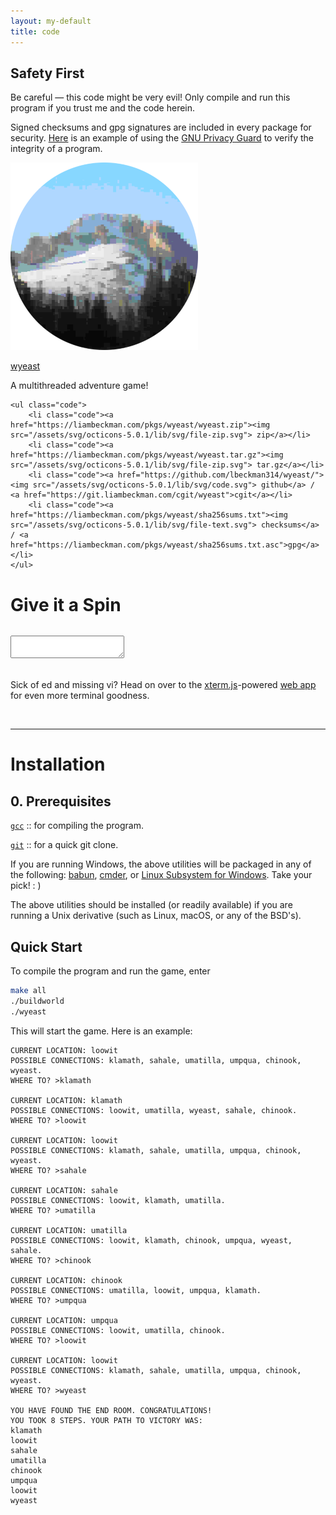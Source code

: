```yaml
---
layout: my-default
title: code
---
```


<div class="safety">
    <h2>Safety First</h2>
    <p>
        Be careful — this code might be very evil! Only compile and run this program if you trust me and the code herein.
    </p>
    <p>
        Signed checksums and gpg signatures are included in every package for security. <a href="https://voidlinux.org/download/#verifying-file-integrity-and-its-digital-signature">Here</a> is an example of using the <a href="https://www.gnupg.org/">GNU Privacy Guard</a> to verify the integrity of a program.
    </p>
</div>

<div class="container">


<div class="code-main">
    <a href="https://www.github.com/lbeckman314/wyeast"><img class="center" src="/assets/png/wyeast.png"></a>
    <div class="border-code"></div>
    <p class="center">
    <a id="title" href="https://www.github.com/lbeckman314/wyeast">wyeast</a></p>
    <p class = "code">A multithreaded adventure game!</p>

    <ul class="code">
        <li class="code"><a href="https://liambeckman.com/pkgs/wyeast/wyeast.zip"><img src="/assets/svg/octicons-5.0.1/lib/svg/file-zip.svg"> zip</a></li>
        <li class="code"><a href="https://liambeckman.com/pkgs/wyeast/wyeast.tar.gz"><img src="/assets/svg/octicons-5.0.1/lib/svg/file-zip.svg"> tar.gz</a></li>
        <li class="code"><a href="https://github.com/lbeckman314/wyeast/"><img src="/assets/svg/octicons-5.0.1/lib/svg/code.svg"> github</a> / <a href="https://git.liambeckman.com/cgit/wyeast">cgit</a></li>
        <li class="code"><a href="https://liambeckman.com/pkgs/wyeast/sha256sums.txt"><img src="/assets/svg/octicons-5.0.1/lib/svg/file-text.svg"> checksums</a> / <a href="https://liambeckman.com/pkgs/wyeast/sha256sums.txt.asc">gpg</a></li>
    </ul>

  </div>


</div>

# Give it a Spin

<pre id="info"></pre>
<div id="terminal">
    <textarea class="terminals"></textarea>
</div>
<script src="/assets/js/demo.js"></script>
<script type="text/javascript">MYLIBRARY.init(["wyeast"]);</script>

<br />

Sick of ed and missing vi? Head on over to the [xterm.js](https://github.com/xtermjs/xterm.js)-powered [web app](https://liambeckman.com/code/term) for even more terminal goodness.

<br />
<hr />

# Installation

## 0. Prerequisites

[`gcc`](https://gcc.gnu.org/) :: for compiling the program.

[`git`](https://git-scm.com/) :: for a quick git clone.

If you are running Windows, the above utilities will be packaged in any of the following: [babun](https://babun.github.io/), [cmder](http://cmder.net/), or [Linux Subsystem for Windows](https://docs.microsoft.com/en-us/windows/wsl/install-win10). Take your pick! : )

The above utilities should be installed (or readily available) if you are running a Unix derivative (such as Linux, macOS, or any of the BSD's).

## Quick Start

To compile the program and run the game, enter

```sh
make all
./buildworld
./wyeast
```

This will start the game. Here is an example:

```
CURRENT LOCATION: loowit
POSSIBLE CONNECTIONS: klamath, sahale, umatilla, umpqua, chinook, wyeast.
WHERE TO? >klamath

CURRENT LOCATION: klamath
POSSIBLE CONNECTIONS: loowit, umatilla, wyeast, sahale, chinook.
WHERE TO? >loowit

CURRENT LOCATION: loowit
POSSIBLE CONNECTIONS: klamath, sahale, umatilla, umpqua, chinook, wyeast.
WHERE TO? >sahale

CURRENT LOCATION: sahale
POSSIBLE CONNECTIONS: loowit, klamath, umatilla.
WHERE TO? >umatilla

CURRENT LOCATION: umatilla
POSSIBLE CONNECTIONS: loowit, klamath, chinook, umpqua, wyeast, sahale.
WHERE TO? >chinook

CURRENT LOCATION: chinook
POSSIBLE CONNECTIONS: umatilla, loowit, umpqua, klamath.
WHERE TO? >umpqua

CURRENT LOCATION: umpqua
POSSIBLE CONNECTIONS: loowit, umatilla, chinook.
WHERE TO? >loowit

CURRENT LOCATION: loowit
POSSIBLE CONNECTIONS: klamath, sahale, umatilla, umpqua, chinook, wyeast.
WHERE TO? >wyeast

YOU HAVE FOUND THE END ROOM. CONGRATULATIONS!
YOU TOOK 8 STEPS. YOUR PATH TO VICTORY WAS:
klamath
loowit
sahale
umatilla
chinook
umpqua
loowit
wyeast
```

